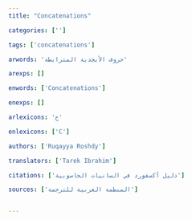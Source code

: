 ```yaml
---
title: "Concatenations"

categories: ['']

tags: ['concatenations']

arwords: 'حروف الأبجدية المترابطة'

arexps: []

enwords: ['Concatenations']

enexps: []

arlexicons: 'ح'

enlexicons: ['C']

authors: ['Ruqayya Roshdy']

translators: ['Tarek Ibrahim']

citations: ['دليل أكسفورد في السانيات الحاسوبية']

sources: ['المنظمة العربية للترجمة']


---
```

